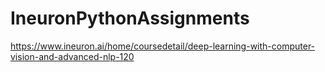 # IneuronPythonAssignments

https://www.ineuron.ai/home/coursedetail/deep-learning-with-computer-vision-and-advanced-nlp-120
